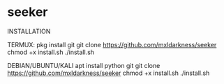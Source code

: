 # seeker
INSTALLATION












TERMUX:
pkg install git
git clone https://github.com/mxldarkness/seeker
chmod +x install.sh
./install.sh











DEBIAN/UBUNTU/KALI
apt install python git
git clone https://github.com/mxldarkness/seeker
chmod +x install.sh
./install.sh

